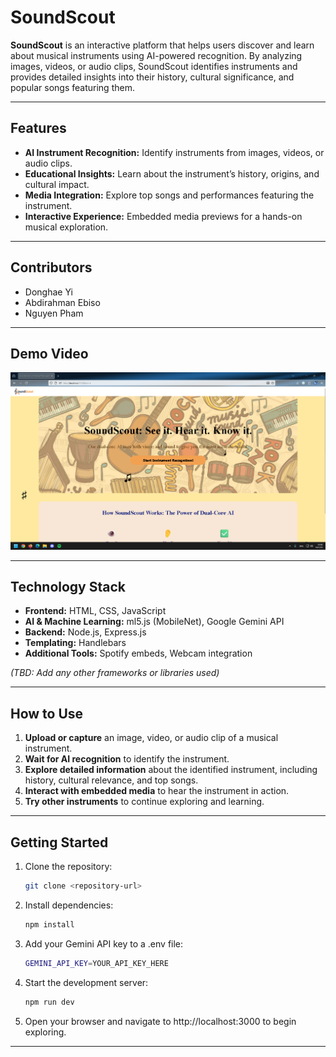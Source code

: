 # SoundScout

**SoundScout** is an interactive platform that helps users discover and learn about musical instruments using AI-powered recognition. By analyzing images, videos, or audio clips, SoundScout identifies instruments and provides detailed insights into their history, cultural significance, and popular songs featuring them.

---

## Features

- **AI Instrument Recognition:** Identify instruments from images, videos, or audio clips.  
- **Educational Insights:** Learn about the instrument’s history, origins, and cultural impact.  
- **Media Integration:** Explore top songs and performances featuring the instrument.  
- **Interactive Experience:** Embedded media previews for a hands-on musical exploration.

---

## Contributors

- Donghae Yi  
- Abdirahman Ebiso  
- Nguyen Pham  

---

## Demo Video
[![Video Demo: SoundScout](src/resources/img/soundscout.png)](https://youtu.be/HM08UwL2tco?si=Hoyj6PUG3hnnYw40)

---

## Technology Stack

- **Frontend:** HTML, CSS, JavaScript  
- **AI & Machine Learning:** ml5.js (MobileNet), Google Gemini API  
- **Backend:** Node.js, Express.js  
- **Templating:** Handlebars  
- **Additional Tools:** Spotify embeds, Webcam integration  

*(TBD: Add any other frameworks or libraries used)*

---

## How to Use

1. **Upload or capture** an image, video, or audio clip of a musical instrument.  
2. **Wait for AI recognition** to identify the instrument.  
3. **Explore detailed information** about the identified instrument, including history, cultural relevance, and top songs.  
4. **Interact with embedded media** to hear the instrument in action.  
5. **Try other instruments** to continue exploring and learning.

---

## Getting Started

1. Clone the repository:  
   ```bash
   git clone <repository-url>

2. Install dependencies:
    ```bash
    npm install

3. Add your Gemini API key to a .env file:
    ```bash
    GEMINI_API_KEY=YOUR_API_KEY_HERE

4. Start the development server:
    ```bash
    npm run dev

5. Open your browser and navigate to http://localhost:3000 to begin exploring.

---
